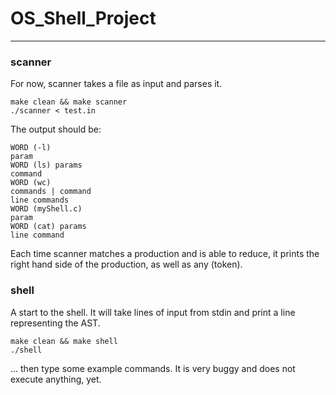 # OS_Shell_Project
---

### scanner
For now, scanner takes a file as input and parses it.

```
make clean && make scanner
./scanner < test.in
```
The output should be:
```
WORD (-l)
param
WORD (ls) params
command
WORD (wc)
commands | command
line commands
WORD (myShell.c)
param
WORD (cat) params
line command
```
Each time scanner matches a production and is able to reduce, it prints the
right hand side of the production, as well as any (token).

### shell
A start to the shell. It will take lines of input from stdin and print a
line representing the AST.

```
make clean && make shell
./shell
```
... then type some example commands. It is very buggy and does not execute
anything, yet.
